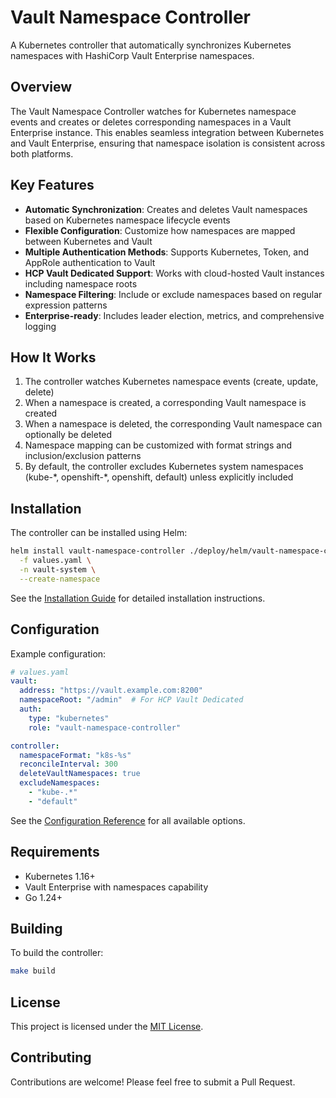 # Vault Namespace Controller

A Kubernetes controller that automatically synchronizes Kubernetes namespaces with HashiCorp Vault Enterprise namespaces.

## Overview

The Vault Namespace Controller watches for Kubernetes namespace events and creates or deletes corresponding namespaces in a Vault Enterprise instance. This enables seamless integration between Kubernetes and Vault Enterprise, ensuring that namespace isolation is consistent across both platforms.

## Key Features

- **Automatic Synchronization**: Creates and deletes Vault namespaces based on Kubernetes namespace lifecycle events
- **Flexible Configuration**: Customize how namespaces are mapped between Kubernetes and Vault
- **Multiple Authentication Methods**: Supports Kubernetes, Token, and AppRole authentication to Vault
- **HCP Vault Dedicated Support**: Works with cloud-hosted Vault instances including namespace roots
- **Namespace Filtering**: Include or exclude namespaces based on regular expression patterns
- **Enterprise-ready**: Includes leader election, metrics, and comprehensive logging

## How It Works

1. The controller watches Kubernetes namespace events (create, update, delete)
2. When a namespace is created, a corresponding Vault namespace is created
3. When a namespace is deleted, the corresponding Vault namespace can optionally be deleted
4. Namespace mapping can be customized with format strings and inclusion/exclusion patterns
5. By default, the controller excludes Kubernetes system namespaces (kube-\*, openshift-\*, openshift, default) unless explicitly included

## Installation

The controller can be installed using Helm:

```bash
helm install vault-namespace-controller ./deploy/helm/vault-namespace-controller \
  -f values.yaml \
  -n vault-system \
  --create-namespace
```

See the [Installation Guide](./docs/helm/installation.md) for detailed installation instructions.

## Configuration

Example configuration:

```yaml
# values.yaml
vault:
  address: "https://vault.example.com:8200"
  namespaceRoot: "/admin"  # For HCP Vault Dedicated
  auth:
    type: "kubernetes"
    role: "vault-namespace-controller"

controller:
  namespaceFormat: "k8s-%s"
  reconcileInterval: 300
  deleteVaultNamespaces: true
  excludeNamespaces:
    - "kube-.*"
    - "default"
```

See the [Configuration Reference](./docs/helm/installation.md#configuration-reference) for all available options.

## Requirements

- Kubernetes 1.16+
- Vault Enterprise with namespaces capability
- Go 1.24+

## Building

To build the controller:

```bash
make build
```

## License

This project is licensed under the [MIT License](LICENSE).

## Contributing

Contributions are welcome! Please feel free to submit a Pull Request.